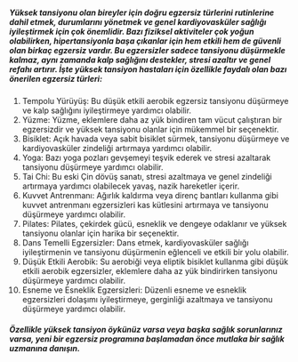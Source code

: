 ##### Yüksek tansiyonu olan bireyler için doğru egzersiz türlerini rutinlerine dahil etmek, durumlarını yönetmek ve genel kardiyovasküler sağlığı iyileştirmek için çok önemlidir. Bazı fiziksel aktiviteler çok yoğun olabilirken, hipertansiyonla başa çıkanlar için hem etkili hem de güvenli olan birkaç egzersiz vardır. Bu egzersizler sadece tansiyonu düşürmekle kalmaz, aynı zamanda kalp sağlığını destekler, stresi azaltır ve genel refahı artırır. İşte yüksek tansiyon hastaları için özellikle faydalı olan bazı önerilen egzersiz türleri:

1. Tempolu Yürüyüş: Bu düşük etkili aerobik egzersiz tansiyonu düşürmeye ve kalp sağlığını iyileştirmeye yardımcı olabilir.
2. Yüzme: Yüzme, eklemlere daha az yük bindiren tam vücut çalıştıran bir egzersizdir ve yüksek tansiyonu olanlar için mükemmel bir seçenektir.
3. Bisiklet: Açık havada veya sabit bisiklet sürmek, tansiyonu düşürmeye ve kardiyovasküler zindeliği artırmaya yardımcı olabilir.
4. Yoga: Bazı yoga pozları gevşemeyi teşvik ederek ve stresi azaltarak tansiyonu düşürmeye yardımcı olabilir.
5. Tai Chi: Bu eski Çin dövüş sanatı, stresi azaltmaya ve genel zindeliği artırmaya yardımcı olabilecek yavaş, nazik hareketler içerir.
6. Kuvvet Antrenmanı: Ağırlık kaldırma veya direnç bantları kullanma gibi kuvvet antrenmanı egzersizleri kas kütlesini artırmaya ve tansiyonu düşürmeye yardımcı olabilir.
7. Pilates: Pilates, çekirdek gücü, esneklik ve dengeye odaklanır ve yüksek tansiyonu olanlar için harika bir seçenektir.
8. Dans Temelli Egzersizler: Dans etmek, kardiyovasküler sağlığı iyileştirmenin ve tansiyonu düşürmenin eğlenceli ve etkili bir yolu olabilir.
9. Düşük Etkili Aerobik: Su aerobiği veya eliptik bisiklet kullanma gibi düşük etkili aerobik egzersizler, eklemlere daha az yük bindirirken tansiyonu düşürmeye yardımcı olabilir.
10. Esneme ve Esneklik Egzersizleri: Düzenli esneme ve esneklik egzersizleri dolaşımı iyileştirmeye, gerginliği azaltmaya ve tansiyonu düşürmeye yardımcı olabilir.

##### Özellikle yüksek tansiyon öykünüz varsa veya başka sağlık sorunlarınız varsa, yeni bir egzersiz programına başlamadan önce mutlaka bir sağlık uzmanına danışın.